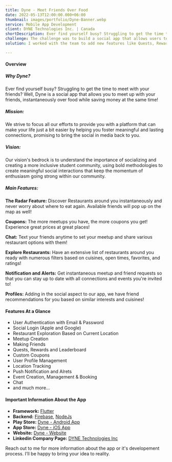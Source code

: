 ```yaml
---
title: Dyne - Meet Friends Over Food
date: 2022-05-13T12:00:00.000+06:00
thumbnail: images/portfolio/Dyne-Banner.webp
service: Mobile App Development
client: DYNE Technologies Inc. | Canada
shortDescription: Ever find yourself busy? Struggling to get the time to meet with your friends? Well, Dyne is a social app that allows you to meet up with your friends, instantaneously over food while saving money at the same time!
challenge: The challenge was to build a social app that allows users to meet up with friends, instantaneously over food while saving money at the same time!
solution: I worked with the team to add new features like Quests, Rewards, Leaderbaord, Chat, Map Based Adventure/Scavenger-Hunt, and Performance Enhancement.

---
```

#### Overview
##### Why Dyne?
Ever find yourself busy? Struggling to get the time to meet with your friends? Well, Dyne is a social app that allows you to meet up with your friends, instantaneously over food while saving money at the same time!     

####

##### Mission:
We strive to focus all our efforts to provide you with a platform that can make your life just a bit easier by helping you foster meaningful and lasting connections, promising to bring the social in media back to you.     

####

##### Vision:
Our vision's bedrock is to understand the importance of socializing and creating a more inclusive student community, using bold methodologies to create meaningful social interactions that keep the momentum of enthusiasm going strong within our community.     

####

##### Main Features:

**The Radar Feature:** Discover Restaurants around you instantaneously and never worry about where to eat again. Available friends will pop up on the map as well!

**Coupons:** The more meetups you have, the more coupons you get! Experience great prices at great places!

**Chat:** Text your friends anytime to set your meetup and share various restaurant options with them!

**Explore Restaurants:** Have an extensive list of restaurants around you ready with numerous filters based on cuisines, open times, favorites, and ratings!

**Notification and Alerts:** Get instantaneous meetup and friend requests so that you can stay up to date with all connections and events you're invited to!

**Profiles:** Adding in the social aspect to our app, we have friend recommendations for you based on similar interests and cuisines!


#### Features At a Glance
- User Authentication with Email & Password  
- Social Login (Apple and Google)  
- Restaurant Exploration Based on Current Location    
- Meetup Creation       
- Making Friends        
- Quests, Rewards and Leaderboard      
- Custom Coupons          
- User Profile Management      
- Location Tracking      
- Push Notification and Alrets         
- Event Creation, Management & Booking  
- Chat     
- and much more...     


#### Important Information About the App
- **Framework:** [Flutter](https://flutter.dev/)     
- **Backend:** [Firebase](https://firebase.google.com/), [NodeJs](https://nodejs.org/en/)    
- **Play Store:** [Dyne - Android App](https://play.google.com/store/apps/details?id=com.sidharthgrover.foodbuddy)  
- **App Store:** [Dyne - iOS App](https://apps.apple.com/us/app/dyne/id1531468808)  
- **Website:** [Dyne - Website](https://dyneapp.ca/)  
- **Linkedin Company Page:** [DYNE Technologies Inc](https://www.linkedin.com/company/dyneyvr/)   

Reach out to me for more information about the app or it's developement process. I'll be happy to bring your idea to reality.      